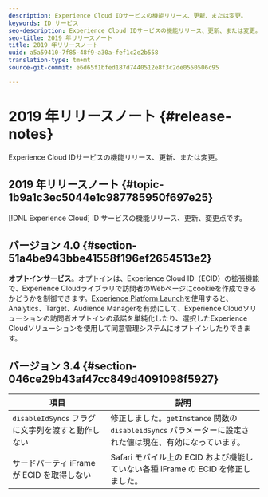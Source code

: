 ```yaml
---
description: Experience Cloud IDサービスの機能リリース、更新、または変更。
keywords: ID サービス
seo-description: Experience Cloud IDサービスの機能リリース、更新、または変更。
seo-title: 2019 年リリースノート
title: 2019 年リリースノート
uuid: a5a59410-7f85-48f9-a30a-fef1c2e2b558
translation-type: tm+mt
source-git-commit: e6d65f1bfed187d7440512e8f3c2de0550506c95

---
```



# 2019 年リリースノート {#release-notes}

Experience Cloud IDサービスの機能リリース、更新、または変更。

## 2019 年リリースノート {#topic-1b9a1c3ec5044e1c987785950f697e25}

[!DNL Experience Cloud] ID サービスの機能リリース、更新、変更点です。

## バージョン 4.0 {#section-51a4be943bbe41558f196ef2654513e2}

**オプトインサービス**。オプトインは、Experience Cloud ID（ECID）の拡張機能で、Experience Cloudライブラリで訪問者のWebページにcookieを作成できるかどうかを制御できます。[Experience Platform Launch](https://docs.adobelaunch.com/)を使用すると、Analytics、Target、Audience Managerを有効にして、Experience Cloudソリューションの訪問者オプトインの承諾を単純化したり、選択したExperience Cloudソリューションを使用して同意管理システムにオプトインしたりできます。

## バージョン 3.4 {#section-046ce29b43af47cc849d4091098f5927}

| 項目 | 説明 |
|---|---|
| `disableIdSyncs` フラグに文字列を渡すと動作しない | 修正しました。`getInstance` 関数の `disableidSyncs` パラメーターに設定された値は現在、有効になっています。 |
| サードパーティ iFrame が ECID を取得しない | Safari モバイル上の ECID および機能していない各種 iFrame の ECID を修正しました。 |

